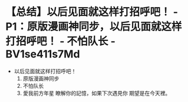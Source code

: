 # 【总结】以后见面就这样打招呼吧！ - P1：原版漫画神同步，以后见面就这样打招呼吧！ - 不怕队长 - BV1se411s7Md

-   以后见面就这样打招呼吧！
    1.  原版漫画神同步
    2.  不怕队长
    3.  愛我前方年星 瞭解你的記憶，如果下次遇見你 期望是在今天裡。